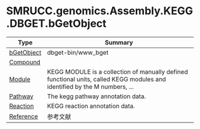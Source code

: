 ﻿
# SMRUCC.genomics.Assembly.KEGG.DBGET.bGetObject

|Type|Summary|
|----|-------|
|[bGetObject](./bGetObject.md)|dbget-bin/www_bget|
|[Compound](./Compound.md)||
|[Module](./Module.md)|KEGG MODULE is a collection of manually defined functional units, called KEGG modules and identified by the M numbers,  ...|
|[Pathway](./Pathway.md)|The kegg pathway annotation data.|
|[Reaction](./Reaction.md)|KEGG reaction annotation data.|
|[Reference](./Reference.md)|参考文献|

